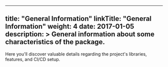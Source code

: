 
---
title: "General Information"
linkTitle: "General Information"
weight: 4
date: 2017-01-05
description: >
  General information about some characteristics of the package.
---

Here you'll discover valuable details regarding the project's libraries, features, and CI/CD setup.
